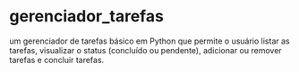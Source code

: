 # gerenciador_tarefas
um gerenciador de tarefas básico em Python que permite o usuário listar as tarefas, visualizar o status (concluído ou pendente), adicionar ou remover tarefas e concluir tarefas.
